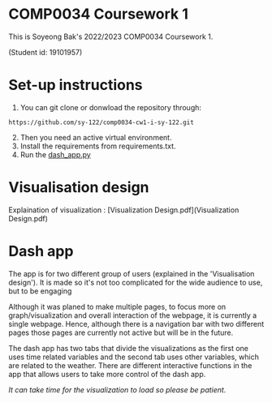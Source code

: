 # COMP0034 Coursework 1  
This is Soyeong Bak's 2022/2023 COMP0034 Coursework 1.

(Student id: 19101957)

# Set-up instructions

1. You can git clone or donwload the repository through:
```
https://github.com/sy-122/comp0034-cw1-i-sy-122.git
```

2. Then you need an active virtual environment.
3. Install the requirements from requirements.txt.
4. Run the [dash_app.py](seoulbike_app/dash_app.py)

# Visualisation design

Explaination of visualization : [Visualization Design.pdf](Visualization Design.pdf)

# Dash app

The app is for two different group of users (explained in the 'Visualisation design').
It is made so it's not too complicated for the wide audience to use, but to be engaging 

Although it was planed to make multiple pages, to focus more on graph/visualization and
overall interaction of the webpage, it is currently a single webpage. 
Hence, although there is a navigation bar with two different pages those pages are
currently not active but will be in the future. 

The dash app has two tabs that divide the visualizations as the first one uses time related variables and the 
second tab uses other variables, which are related to the weather. There are different interactive functions
in the app that allows users to take more control of the dash app.

*It can take time for the visualization to load so please be patient.*